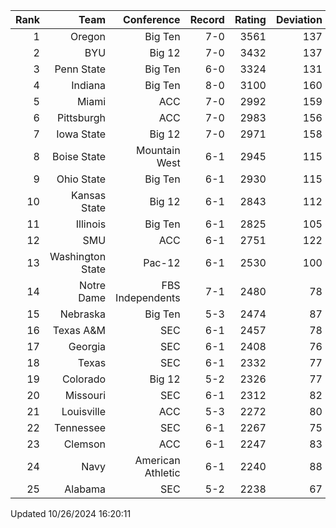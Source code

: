 | Rank  | Team                 | Conference           | Record   | Rating | Deviation |
| ---:  | ---:                 | ---:                 | ---:     | ---:   | ---:      |
| 1     | Oregon               | Big Ten              | 7-0      | 3561   | 137       |
| 2     | BYU                  | Big 12               | 7-0      | 3432   | 137       |
| 3     | Penn State           | Big Ten              | 6-0      | 3324   | 131       |
| 4     | Indiana              | Big Ten              | 8-0      | 3100   | 160       |
| 5     | Miami                | ACC                  | 7-0      | 2992   | 159       |
| 6     | Pittsburgh           | ACC                  | 7-0      | 2983   | 156       |
| 7     | Iowa State           | Big 12               | 7-0      | 2971   | 158       |
| 8     | Boise State          | Mountain West        | 6-1      | 2945   | 115       |
| 9     | Ohio State           | Big Ten              | 6-1      | 2930   | 115       |
| 10    | Kansas State         | Big 12               | 6-1      | 2843   | 112       |
| 11    | Illinois             | Big Ten              | 6-1      | 2825   | 105       |
| 12    | SMU                  | ACC                  | 6-1      | 2751   | 122       |
| 13    | Washington State     | Pac-12               | 6-1      | 2530   | 100       |
| 14    | Notre Dame           | FBS Independents     | 7-1      | 2480   | 78        |
| 15    | Nebraska             | Big Ten              | 5-3      | 2474   | 87        |
| 16    | Texas A&M            | SEC                  | 6-1      | 2457   | 78        |
| 17    | Georgia              | SEC                  | 6-1      | 2408   | 76        |
| 18    | Texas                | SEC                  | 6-1      | 2332   | 77        |
| 19    | Colorado             | Big 12               | 5-2      | 2326   | 77        |
| 20    | Missouri             | SEC                  | 6-1      | 2312   | 82        |
| 21    | Louisville           | ACC                  | 5-3      | 2272   | 80        |
| 22    | Tennessee            | SEC                  | 6-1      | 2267   | 75        |
| 23    | Clemson              | ACC                  | 6-1      | 2247   | 83        |
| 24    | Navy                 | American Athletic    | 6-1      | 2240   | 88        |
| 25    | Alabama              | SEC                  | 5-2      | 2238   | 67        |

Updated 10/26/2024 16:20:11
